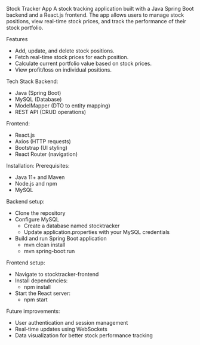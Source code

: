 Stock Tracker App
A stock tracking application built with a Java Spring Boot backend and a React.js frontend. The app allows users to manage stock positions, view real-time stock prices, and track the performance of their stock portfolio.

Features
- Add, update, and delete stock positions.
- Fetch real-time stock prices for each position.
- Calculate current portfolio value based on stock prices.
- View profit/loss on individual positions.

Tech Stack
Backend:
- Java (Spring Boot)
- MySQL (Database)
- ModelMapper (DTO to entity mapping)
- REST API (CRUD operations)

Frontend: 
- React.js
- Axios (HTTP requests)
- Bootstrap (UI styling)
- React Router (navigation)

Installation:
Prerequisites:
- Java 11+ and Maven
- Node.js and npm
- MySQL

Backend setup:
- Clone the repository
- Configure MySQL
  - Create a database named stocktracker
  - Update application.properties with your MySQL credentials
- Build and run Spring Boot application
  - mvn clean install
  - mvn spring-boot:run

Frontend setup:
- Navigate to stocktracker-frontend
- Install dependencies:
  - npm install
- Start the React server:
  - npm start

Future improvements:
- User authentication and session management
- Real-time updates using WebSockets
- Data visualization for better stock performance tracking
